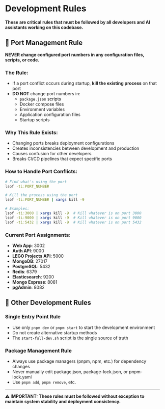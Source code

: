 # Development Rules

**These are critical rules that must be followed by all developers and AI assistants working on this codebase.**

## 🚨 Port Management Rule

**NEVER change configured port numbers in any configuration files, scripts, or code.**

### The Rule:
- If a port conflict occurs during startup, **kill the existing process** on that port
- **DO NOT** change port numbers in:
  - `package.json` scripts
  - Docker compose files
  - Environment variables
  - Application configuration files
  - Startup scripts

### Why This Rule Exists:
- Changing ports breaks deployment configurations
- Creates inconsistencies between development and production
- Causes confusion for other developers
- Breaks CI/CD pipelines that expect specific ports

### How to Handle Port Conflicts:
```bash
# Find what's using the port
lsof -ti:PORT_NUMBER

# Kill the process using the port
lsof -ti:PORT_NUMBER | xargs kill -9

# Examples:
lsof -ti:3000 | xargs kill -9  # Kill whatever is on port 3000
lsof -ti:9000 | xargs kill -9  # Kill whatever is on port 9000
lsof -ti:5432 | xargs kill -9  # Kill whatever is on port 5432
```

### Current Port Assignments:
- **Web App**: 3002
- **Auth API**: 9000  
- **LEGO Projects API**: 5000
- **MongoDB**: 27017
- **PostgreSQL**: 5432
- **Redis**: 6379
- **Elasticsearch**: 9200
- **Mongo Express**: 8081
- **pgAdmin**: 8082

## 🔧 Other Development Rules

### Single Entry Point Rule
- Use only `pnpm dev` or `pnpm start` to start the development environment
- Do not create alternative startup methods
- The `start-full-dev.sh` script is the single source of truth

### Package Management Rule
- Always use package managers (pnpm, npm, etc.) for dependency changes
- Never manually edit package.json, package-lock.json, or pnpm-lock.yaml
- Use `pnpm add`, `pnpm remove`, etc.

---

**⚠️ IMPORTANT: These rules must be followed without exception to maintain system stability and deployment consistency.**
